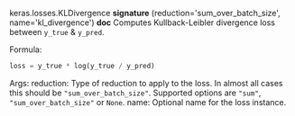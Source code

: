 keras.losses.KLDivergence
__signature__
(reduction='sum_over_batch_size', name='kl_divergence')
__doc__
Computes Kullback-Leibler divergence loss between `y_true` & `y_pred`.

Formula:

```python
loss = y_true * log(y_true / y_pred)
```

Args:
    reduction: Type of reduction to apply to the loss. In almost all cases
        this should be `"sum_over_batch_size"`.
        Supported options are `"sum"`, `"sum_over_batch_size"` or `None`.
    name: Optional name for the loss instance.
